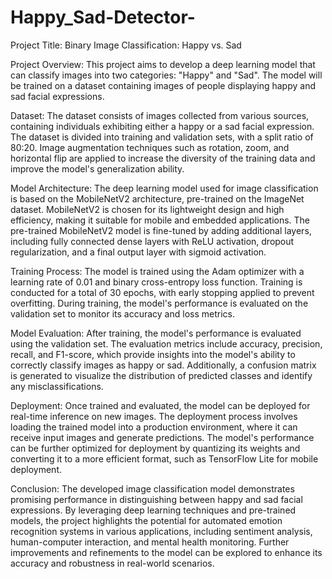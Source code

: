 # Happy_Sad-Detector-


Project Title:
Binary Image Classification: Happy vs. Sad

Project Overview:
This project aims to develop a deep learning model that can classify images into two categories: "Happy" and "Sad". The model will be trained on a dataset containing images of people displaying happy and sad facial expressions.

Dataset:
The dataset consists of images collected from various sources, containing individuals exhibiting either a happy or a sad facial expression. The dataset is divided into training and validation sets, with a split ratio of 80:20. Image augmentation techniques such as rotation, zoom, and horizontal flip are applied to increase the diversity of the training data and improve the model's generalization ability.

Model Architecture:
The deep learning model used for image classification is based on the MobileNetV2 architecture, pre-trained on the ImageNet dataset. MobileNetV2 is chosen for its lightweight design and high efficiency, making it suitable for mobile and embedded applications. The pre-trained MobileNetV2 model is fine-tuned by adding additional layers, including fully connected dense layers with ReLU activation, dropout regularization, and a final output layer with sigmoid activation.

Training Process:
The model is trained using the Adam optimizer with a learning rate of 0.01 and binary cross-entropy loss function. Training is conducted for a total of 30 epochs, with early stopping applied to prevent overfitting. During training, the model's performance is evaluated on the validation set to monitor its accuracy and loss metrics.

Model Evaluation:
After training, the model's performance is evaluated using the validation set. The evaluation metrics include accuracy, precision, recall, and F1-score, which provide insights into the model's ability to correctly classify images as happy or sad. Additionally, a confusion matrix is generated to visualize the distribution of predicted classes and identify any misclassifications.

Deployment:
Once trained and evaluated, the model can be deployed for real-time inference on new images. The deployment process involves loading the trained model into a production environment, where it can receive input images and generate predictions. The model's performance can be further optimized for deployment by quantizing its weights and converting it to a more efficient format, such as TensorFlow Lite for mobile deployment.

Conclusion:
The developed image classification model demonstrates promising performance in distinguishing between happy and sad facial expressions. By leveraging deep learning techniques and pre-trained models, the project highlights the potential for automated emotion recognition systems in various applications, including sentiment analysis, human-computer interaction, and mental health monitoring. Further improvements and refinements to the model can be explored to enhance its accuracy and robustness in real-world scenarios.
